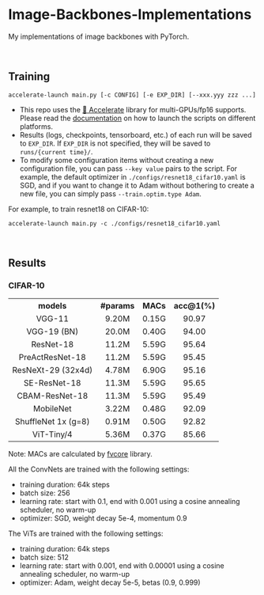 # Image-Backbones-Implementations

My implementations of image backbones with PyTorch.

<br/>



## Training

```shell
accelerate-launch main.py [-c CONFIG] [-e EXP_DIR] [--xxx.yyy zzz ...]
```

- This repo uses the [🤗 Accelerate](https://huggingface.co/docs/accelerate/index) library for multi-GPUs/fp16 supports. Please read the [documentation](https://huggingface.co/docs/accelerate/basic_tutorials/launch#using-accelerate-launch) on how to launch the scripts on different platforms.
- Results (logs, checkpoints, tensorboard, etc.) of each run will be saved to `EXP_DIR`. If `EXP_DIR` is not specified, they will be saved to `runs/{current time}/`.
- To modify some configuration items without creating a new configuration file, you can pass `--key value` pairs to the script. For example, the default optimizer in `./configs/resnet18_cifar10.yaml` is SGD, and if you want to change it to Adam without bothering to create a new file, you can simply pass `--train.optim.type Adam`.

For example, to train resnet18 on CIFAR-10:

```shell
accelerate-launch main.py -c ./configs/resnet18_cifar10.yaml
```

<br/>



## Results



### CIFAR-10

<table>
  <tr>
    <th align="center">models</th>
    <th align="center">#params</th>
    <th align="center">MACs</th>
    <th align="center">acc@1(%)</th>
  </tr>
  <tr>
    <td align="center">VGG-11</td>
    <td align="center">9.20M</td>
    <td align="center">0.15G</td>
    <td align="center">90.97</td>
  </tr>
  <tr>
    <td align="center">VGG-19 (BN)</td>
    <td align="center">20.0M</td>
    <td align="center">0.40G</td>
    <td align="center">94.00</td>
  </tr>
  <tr>
    <td align="center">ResNet-18</td>
    <td align="center">11.2M</td>
    <td align="center">5.59G</td>
    <td align="center">95.64</td>
  </tr>
  <tr>
    <td align="center">PreActResNet-18</td>
    <td align="center">11.2M</td>
    <td align="center">5.59G</td>
    <td align="center">95.45</td>
  </tr>
  <tr>
    <td align="center">ResNeXt-29 (32x4d)</td>
    <td align="center">4.78M</td>
    <td align="center">6.90G</td>
    <td align="center">95.16</td>
  </tr>
  <tr>
    <td align="center">SE-ResNet-18</td>
    <td align="center">11.3M</td>
    <td align="center">5.59G</td>
    <td align="center">95.65</td>
  </tr>
  <tr>
    <td align="center">CBAM-ResNet-18</td>
    <td align="center">11.3M</td>
    <td align="center">5.59G</td>
    <td align="center">95.49</td>
  </tr>
  <tr>
    <td align="center">MobileNet</td>
    <td align="center">3.22M</td>
    <td align="center">0.48G</td>
    <td align="center">92.09</td>
  </tr>
  <tr>
    <td align="center">ShuffleNet 1x (g=8)</td>
    <td align="center">0.91M</td>
    <td align="center">0.50G</td>
    <td align="center">92.82</td>
  </tr>
  <tr>
    <td align="center">ViT-Tiny/4</td>
    <td align="center">5.36M</td>
    <td align="center">0.37G</td>
    <td align="center">85.66</td>
  </tr>
</table>

Note: MACs are calculated by [fvcore](https://github.com/facebookresearch/fvcore) library.

All the ConvNets are trained with the following settings:

- training duration: 64k steps
- batch size: 256
- learning rate: start with 0.1, end with 0.001 using a cosine annealing scheduler, no warm-up
- optimizer: SGD, weight decay 5e-4, momentum 0.9

The ViTs are trained with the following settings:

- training duration: 64k steps
- batch size: 512
- learning rate: start with 0.001, end with 0.00001 using a cosine annealing scheduler, no warm-up
- optimizer: Adam, weight decay 5e-5, betas (0.9, 0.999)


